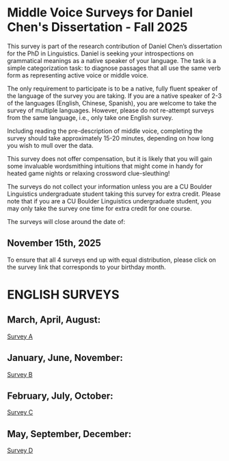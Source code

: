# Middle Voice Surveys for Daniel Chen's Dissertation - Fall 2025

This survey is part of the research contribution of Daniel Chen’s dissertation for the PhD in Linguistics. Daniel is seeking your introspections on grammatical meanings as a native speaker of your language. The task is a simple categorization task: to diagnose passages that all use the same verb form as representing active voice or middle voice. 

The only requirement to participate is to be a native, fully fluent speaker of the language of the survey you are taking. If you are a native speaker of 2-3 of the languages (English, Chinese, Spanish), you are welcome to take the survey of multiple languages. However, please do not re-attempt surveys from the same language, i.e., only take one English survey. 

Including reading the pre-description of middle voice, completing the survey should take approximately 15-20 minutes, depending on how long you wish to mull over the data.

This survey does not offer compensation, but it is likely that you will gain some invaluable wordsmithing intuitions that might come in handy for heated game nights or relaxing crossword clue-sleuthing!

The surveys do not collect your information unless you are a CU Boulder Linguistics undergraduate student taking this survey for extra credit. Please note that if you are a CU Boulder Linguistics undergraduate student, you may only take the survey one time for extra credit for one course.

The surveys will close around the date of: 
## November 15th, 2025

To ensure that all 4 surveys end up with equal distribution, please click on the survey link that corresponds to your birthday month.





# ENGLISH SURVEYS
## March, April, August:               

[Survey A](https://forms.gle/zS6HAS84QM7F1p9b8)

## January, June, November:            

[Survey B](https://forms.gle/ZhVd3ZuJdQD7SEw57)

## February, July, October:          

[Survey C](https://forms.gle/qjnxJZA3J8TEBaH27)

## May, September, December:          

[Survey D](https://forms.gle/UHoiubh6fW5k4h4Y7)
